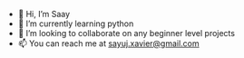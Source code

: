- 👋 Hi, I’m Saay
- 🌱 I’m currently learning python
- 💞️ I’m looking to collaborate on any beginner level projects
- 📫 You can reach me at sayuj.xavier@gmail.com

<!---
sayujsa/sayujsa is a ✨ special ✨ repository because its `README.md` (this file) appears on your GitHub profile.
You can click the Preview link to take a look at your changes.
--->
